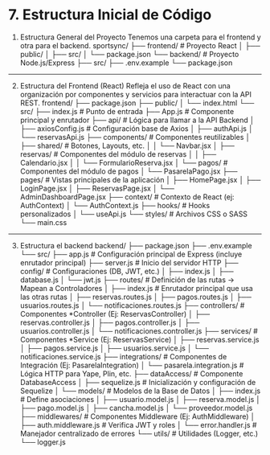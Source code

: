 # 7. Estructura Inicial de Código

1. Estructura General del Proyecto
Tenemos una carpeta para el frontend y otra para el backend.
sportsync/
├── frontend/       # Proyecto React
│   ├── public/
│   ├── src/
│   └── package.json
└── backend/        # Proyecto Node.js/Express
    ├── src/
    ├── .env.example
    └── package.json
________________________________________
2. Estructura del Frontend (React)
Refleja el uso de React con una organización por componentes y servicios para interactuar con la API REST.
frontend/
├── package.json
├── public/
│   └── index.html
└── src/
    ├── index.js          # Punto de entrada
    ├── App.js            # Componente principal y enrutador
    ├── api/              # Lógica para llamar a la API Backend
    │   ├── axiosConfig.js # Configuración base de Axios
    │   ├── authApi.js
    │   └── reservasApi.js
    ├── components/       # Componentes reutilizables
    │   ├── shared/         # Botones, Layouts, etc.
    │   │   └── Navbar.jsx
    │   ├── reservas/       # Componentes del módulo de reservas 
    │   │   ├── Calendario.jsx
    │   │   └── FormularioReserva.jsx
    │   └── pagos/          # Componentes del módulo de pagos 
    │       └── PasarelaPago.jsx
    ├── pages/            # Vistas principales de la aplicación
    │   ├── HomePage.jsx
    │   ├── LoginPage.jsx
    │   ├── ReservasPage.jsx
    │   └── AdminDashboardPage.jsx
    ├── context/          # Contexto de React (ej: AuthContext)
    │   └── AuthContext.js
    ├── hooks/            # Hooks personalizados
    │   └── useApi.js
    └── styles/           # Archivos CSS o SASS
        └── main.css
-----------------------------------------------------------------------------------------------------------------
3. Estructura el backend 
backend/
├── package.json
├── .env.example
└── src/
    ├── app.js            # Configuración principal de Express (incluye enrutador principal)
    ├── server.js         # Inicio del servidor HTTP
    ├── config/           # Configuraciones (DB, JWT, etc.)
    │   ├── index.js
    │   ├── database.js
    │   └── jwt.js
    ├── routes/           # Definición de las rutas -> Mapean a Controladores
    │   ├── index.js        # Enrutador principal que usa las otras rutas
    │   ├── reservas.routes.js
    │   ├── pagos.routes.js
    │   ├── usuarios.routes.js
    │   └── notificaciones.routes.js
    ├── controllers/      # Componentes *Controller (Ej: ReservasController)
    │   ├── reservas.controller.js
    │   ├── pagos.controller.js
    │   ├── usuarios.controller.js
    │   └── notificaciones.controller.js
    ├── services/         # Componentes *Service (Ej: ReservasService)
    │   ├── reservas.service.js
    │   ├── pagos.service.js
    │   ├── usuarios.service.js
    │   └── notificaciones.service.js
    ├── integrations/     # Componentes de Integración (Ej: PasarelaIntegration)
    │   └── pasarela.integration.js # Lógica HTTP para Yape, Plin, etc.
    ├── dataAccess/       # Componente DatabaseAccess
    │   ├── sequelize.js    # Inicialización y configuración de Sequelize
    │   └── models/         # Modelos de la Base de Datos
    │       ├── index.js      # Define asociaciones
    │       ├── usuario.model.js
    │       ├── reserva.model.js
    │       ├── pago.model.js
    │       ├── cancha.model.js
    │       └── proveedor.model.js
    ├── middlewares/      # Componentes Middleware (Ej: AuthMiddleware)
    │   ├── auth.middleware.js # Verifica JWT y roles
    │   └── error.handler.js   # Manejador centralizado de errores
    └── utils/            # Utilidades (Logger, etc.)
        └── logger.js
